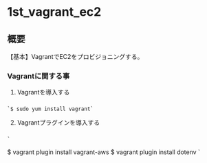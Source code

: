 # 1st_vagrant_ec2

## 概要
【基本】VagrantでEC2をプロビジョニングする。

### Vagrantに関する事
1. Vagrantを導入する
###
	`$ sudo yum install vagrant`

2. Vagrantプラグインを導入する
###
	`
$ vagrant plugin install vagrant-aws
$ vagrant plugin install dotenv
	`

